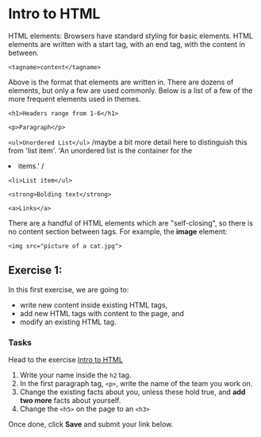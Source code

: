 # Intro to HTML

HTML elements: Browsers have standard styling for basic elements. HTML elements are written with a start tag, with an end tag, with the content in between.

```
<tagname>content</tagname>
```

Above is the format that elements are written in. There are dozens of elements, but only a few are used commonly. Below is a list of a few of the more frequent elements used in themes.

`<h1>Headers range from 1-6</h1>`

`<p>Paragraph</p>`

`<ul>Unordered List</ul>`
/maybe a bit more detail here to distinguish this from 'list item'. 'An unordered list is the container for the <li> items.' /

`<li>List item</ul>`

`<strong>Bolding text</strong>`

`<a>Links</a>`

There are a handful of HTML elements which are "self-closing", so there is no content section between tags.  For example, the **image** element:

`<img src="picture of a cat.jpg">`

## Exercise 1:

In this first exercise, we are going to:

* write new content inside existing HTML tags,
* add new HTML tags with content to the page, and
* modify an existing HTML tag.

### Tasks

Head to the exercise [Intro to HTML](http://codepen.io/NathanPJF/pen/eNzrPd)

1. Write your name inside the `h2` tag.
2. In the first paragraph tag, `<p>`, write the name of the team you work on.
3. Change the existing facts about you, unless these hold true, and **add two more**
facts about yourself.
4. Change the `<h5>` on the page to an `<h3>`

Once done, click **Save** and submit your link below.
